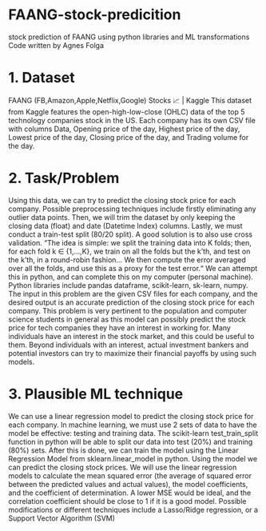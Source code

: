 # FAANG-stock-predicition
stock prediction of FAANG using python libraries and ML transformations
Code written by Agnes Folga 
# 1. Dataset
FAANG (FB,Amazon,Apple,Netflix,Google) Stocks 📈 | Kaggle
This dataset from Kaggle features the open-high-low-close (OHLC) data of the top 5
technology companies stock in the US. Each company has its own CSV file with
columns Data, Opening price of the day, Highest price of the day, Lowest price of the
day, Closing price of the day, and Trading volume for the day.
# 2. Task/Problem
Using this data, we can try to predict the closing stock price for each company. 
Possible preprocessing techniques include firstly eliminating any outlier data points.
Then, we will trim the dataset by only keeping the closing data (float) and date (Datetime
Index) columns. Lastly, we must conduct a train-test split (80/20 split). A good solution is
to also use cross validation. “The idea is simple: we split the training data into K folds;
then, for each fold k ∈ {1,...,K}, we train on all the folds but the k’th, and test on the k’th,
in a round-robin fashion… We then compute the error averaged over all the folds, and
use this as a proxy for the test error.“ 
We can attempt this in python, and can complete this on my computer (personal
machine). Python libraries include pandas dataframe, scikit-learn, sk-learn, numpy. The
input in this problem are the given CSV files for each company, and the desired output is
an accurate prediction of the closing stock price for each company.
This problem is very pertinent to the population and computer science students in
general as this model can possibly predict the stock price for tech companies they have
an interest in working for. Many individuals have an interest in the stock market, and this
could be useful to them. Beyond individuals with an interest, actual investment bankers
and potential investors can try to maximize their financial payoffs by using such models.
# 3. Plausible ML technique
We can use a linear regression model to predict the closing stock price for each
company. In machine learning, we must use 2 sets of data to have the model be
effective: testing and training data. The scikit-learn test_train_split function in python will
be able to split our data into test (20%) and training (80%) sets. After this is done, we
can train the model using the Linear Regression Model from sklearn.linear_model in
python. Using the model we can predict the closing stock prices.
We will use the linear regression models to calculate the mean squared error (the
average of squared error between the predicted values and actual values), the model
coefficients, and the coefficient of determination. A lower MSE would be ideal, and the
correlation coefficient should be close to 1 if it is a good model.
Possible modifications or different techniques include a Lasso/Ridge regression, or a
Support Vector Algorithm (SVM)
